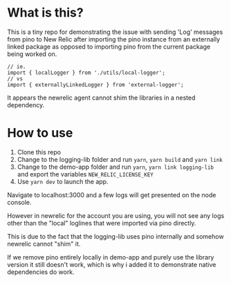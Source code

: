 # What is this?

This is a tiny repo for demonstrating the issue with sending 'Log' messages from pino to New Relic after importing the pino instance from an externally linked package as opposed to importing pino from the current package being worked on.

```
// ie.
import { localLogger } from './utils/local-logger';
// vs
import { externallyLinkedLogger } from 'external-logger';
```

It appears the newrelic agent cannot shim the libraries in a nested dependency.

# How to use

1. Clone this repo
2. Change to the logging-lib folder and run `yarn`, `yarn build` and `yarn link`
3. Change to the demo-app folder and run `yarn`, `yarn link logging-lib` and export the variables `NEW_RELIC_LICENSE_KEY`
4. Use `yarn dev` to launch the app.

Navigate to localhost:3000 and a few logs will get presented on the node console.

However in newrelic for the account you are using, you will not see any logs other than the "local" loglines that were imported via pino directly.

This is due to the fact that the logging-lib uses pino internally and somehow newrelic cannot "shim" it.

If we remove pino entirely locally in demo-app and purely use the library version it still doesn't work, which is why i added it to demonstrate native dependencies do work.